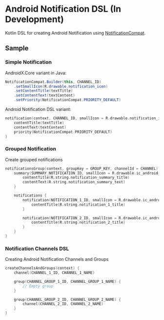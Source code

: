 # Android Notification DSL (In Development)

Kotlin DSL for creating Android Notification using [NotificationCompat](https://developer.android.com/reference/androidx/core/app/NotificationCompat).

## Sample

### Simple Notification

AndroidX.Core variant in Java:
```java
NotificationCompat.Builder(this, CHANNEL_ID)
    .setSmallIcon(R.drawable.notification_icon)
    .setContentTitle(textTitle)
    .setContentText(textContent)
    .setPriority(NotificationCompat.PRIORITY_DEFAULT)
```

Android Notification DSL variant:
```kotlin
notification(context, CHANNEL_ID, smallIcon = R.drawable.notification_icon) {
    contentTitle(textTitle)
    contentText(textContent)
    priority(NotificationCompat.PRIORITY_DEFAULT)
}
```

### Grouped Notification

Create grouped notifications

```kotlin
notificationsGroup(context, groupKey = GROUP_KEY, channelId = CHANNEL) {
    summary(SUMMARY_NOTIFICATION_ID, smallIcon = R.drawable.ic_android_white_24dp) {
        contentTitle(R.string.notification_summary_title)
        contentText(R.string.notification_summary_text)
    }

    notifications {
        notification(NOTIFICATION_1_ID, smallIcon = R.drawable.ic_android_white_24dp) {
            contentTitle(R.string.notification_1_title)
        }

        notification(NOTIFICATION_2_ID, smallIcon = R.drawable.ic_android_white_24dp) {
            contentTitle(R.string.notification_2_title)
        }
    }
}
```

### Notification Channels DSL

Creating Android Notification Channels and Groups

```kotlin
createChannelsAndGroups(context) {
    channel(CHANNEL_1_ID, CHANNEL_1_NAME)

    group(CHANNEL_GROUP_1_ID, CHANNEL_GROUP_1_NAME) {
        // Empty group
    }

    group(CHANNEL_GROUP_2_ID, CHANNEL_GROUP_2_NAME) {
        channel(CHANNEL_2_ID, CHANNEL_2_NAME)
    }
}
```

